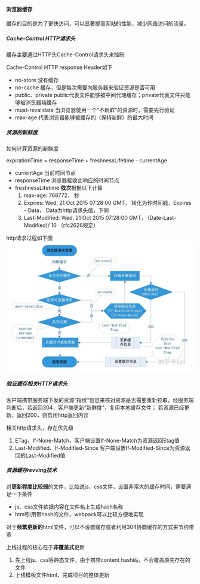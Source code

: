 #### 浏览器缓存

缓存的目的是为了更快访问，可以显著提高网站的性能，减少网络访问的流量。

##### Cache-Control HTTP请求头
缓存主要通过HTTP头Cache-Control请求头来控制

Cache-Control HTTP response Header如下
- no-store 没有缓存
- no-cache 缓存，但是每次需要向服务器来验证资源是否可用
- public、private public代表文件能够被中间代理缓存；private代表文件只能够被浏览器端缓存
- must-revalidate 当浏览器使用一个“不新鲜”的资源时，需要先行验证
- max-age 代表浏览器能够被缓存的（保持新鲜）的最大时间

##### 资源的新鲜度
如何计算资源的新鲜度

expirationTime = responseTime + freshnessLifetime - currentAge
- currentAge  当前时间节点
- responseTime  浏览器接收此响应的时间节点
- freshnessLifetime **依次**根据以下计算
  1. max-age: 768772， 秒
  2. Expires: Wed, 21 Oct 2015 07:28:00 GMT， 转化为秒时间戳，Expires - Data， Data为http请求头值，下同
  3. Last-Modified: Wed, 21 Oct 2015 07:28:00 GMT， (Date-Last-Modified)/ 10 （rfc2626规定）

http请求过程如下图
![image.png](../assets/浏览器缓存.png)


##### 验证缓存相关HTTP请求头
客户端携带服务端下发的资源“指纹”信息来核对资源是否需要重新拉取，经服务端判断后，若返回304，客户端更新“新鲜度”，复用本地缓存文件；
若资源已经更新，返回200，则启用http返回内容

相关http请求头，存在优先级
1. ETag、If-None-Match，客户端设置If-None-Match为资源返回Etag值
2. Last-Modified、If-Modified-Since 客户端设置If-Modified-Since为资源返回的Last-Modified值


##### 资源缓存revving技术

对**更新程度比较弱**的文件，比如说js、css文件，设置非常大的缓存时间，需要满足一下条件
- js、css文件依据内容在文件名上生成hash名称
- html引用带hash的文件，webpack可以比较方便地实现

对于**频繁更新的**html文件，可以不设置缓存或者利用304协商缓存的方式来节约带宽

上线过程的核心在于**非覆盖式**更新
1. 先上线js、css等静态文件，由于携带content hash码，不会覆盖原先存在的文件
2. 上线模板文件html，完成项目的整体更新
